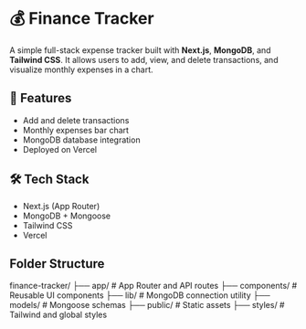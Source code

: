 # 💰 Finance Tracker

A simple full-stack expense tracker built with **Next.js**, **MongoDB**, and **Tailwind CSS**. It allows users to add, view, and delete transactions, and visualize monthly expenses in a chart.

## 🚀 Features

- Add and delete transactions
- Monthly expenses bar chart
- MongoDB database integration
- Deployed on Vercel

## 🛠 Tech Stack

- Next.js (App Router)
- MongoDB + Mongoose
- Tailwind CSS
- Vercel

## Folder Structure
finance-tracker/
├── app/            # App Router and API routes
├── components/     # Reusable UI components
├── lib/            # MongoDB connection utility
├── models/         # Mongoose schemas
├── public/         # Static assets
├── styles/         # Tailwind and global styles
